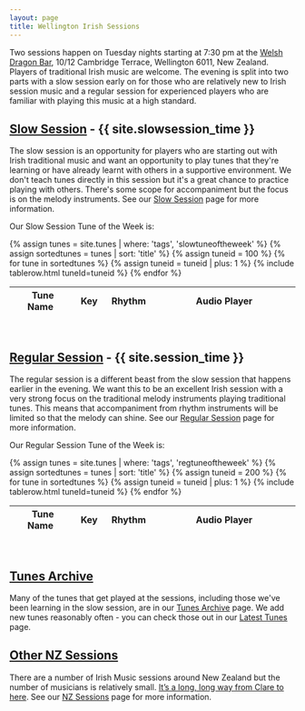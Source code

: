 ```yaml
---
layout: page
title: Wellington Irish Sessions
---
```

<div id="audioPlayer"></div>

Two sessions happen on Tuesday nights starting at 7:30 pm at the <a href="/dragon/">Welsh Dragon Bar</a>, 10/12 Cambridge Terrace, Wellington 6011, New Zealand. Players of traditional Irish music are welcome. The evening is split into two parts with a slow session early on for those who are relatively new to Irish session music and a regular session for experienced players who are familiar with playing this music at a high standard.

<a href="/slowsession/">Slow Session</a> - {{ site.slowsession_time }}
------------

The slow session is an opportunity for players who are starting out with Irish traditional music and want an opportunity to play tunes that they're learning or have already learnt with others in a supportive environment. We don't teach tunes directly in this session but it's a great chance to practice playing with others. There's some scope for accompaniment but the focus is on the melody instruments. See our <a href="/slowsession/">Slow Session</a> page for more information.

Our Slow Session Tune of the Week is:

<div id="abc-textareas"></div>
<script>
var textAreas = document.getElementById("abc-textareas");
</script>

<div style="overflow-x:auto;">
<table style="width:100%" id="slowtuneoftheweek" class="tablesorter">
<thead>
    <tr>
    <th style="width:25%;">&nbsp;Tune Name&nbsp;</th>
    <th style="width:6%;">&nbsp;Key&nbsp;</th>
    <th style="width:9%;">&nbsp;Rhythm&nbsp;</th>
    <th style="width:60%;">Audio Player</th>
    </tr>
</thead>

<tbody>
{% assign tunes = site.tunes | where: 'tags', 'slowtuneoftheweek' %}
{% assign sortedtunes = tunes | sort: 'title' %}
  {% assign tuneid = 100 %}
  {% for tune in sortedtunes %}
      {% assign tuneid = tuneid | plus: 1 %}
{% include tablerow.html tuneId=tuneid %}
  {% endfor %}
</tbody>
</table>
</div>
<br />

<a href="/regularsession/">Regular Session</a> - {{ site.session_time }}
--------------

The regular session is a different beast from the slow session that happens earlier in the evening. We want this to be an excellent Irish session with a very strong focus on the traditional melody instruments playing traditional tunes. This means that accompaniment from rhythm instruments will be limited so that the melody can shine. See our <a href="/regularsession/">Regular Session</a> page for more information.

Our Regular Session Tune of the Week is:

<div id="abc-textareas"></div>
<script>
var textAreas = document.getElementById("abc-textareas");
</script>

<div style="overflow-x:auto;">
<table style="width:100%" id="regtuneoftheweek" class="tablesorter">
<thead>
    <tr>
    <th style="width:25%;">&nbsp;Tune Name&nbsp;</th>
    <th style="width:6%;">&nbsp;Key&nbsp;</th>
    <th style="width:9%;">&nbsp;Rhythm&nbsp;</th>
    <th style="width:60%;">Audio Player</th>
    </tr>
</thead>

<tbody>
{% assign tunes = site.tunes | where: 'tags', 'regtuneoftheweek' %}
{% assign sortedtunes = tunes | sort: 'title' %}
  {% assign tuneid = 200 %}
  {% for tune in sortedtunes %}
      {% assign tuneid = tuneid | plus: 1 %}
{% include tablerow.html tuneId=tuneid %}
  {% endfor %}
</tbody>
</table>
</div>
<br />

<a href="/tunes_archive/">Tunes Archive</a>
------------

Many of the tunes that get played at the sessions, including those we've been learning in the slow session, are in our <a href="/tunes_archive/">Tunes Archive</a> page. We add new tunes reasonably often - you can check those out in our <a href="/latest/">Latest Tunes</a> page.


<a href="/nz_sessions">Other NZ Sessions</a>
--------------

There are a number of Irish Music sessions around New Zealand but the number of musicians is relatively small. <a href="https://www.youtube.com/watch?v=9B3_of9CY24">It’s a long, long way from Clare to here</a>. See our <a href="/nz_sessions">NZ Sessions</a> page for more information.

<script>
$(document).ready(function() {
    audioPlayer.innerHTML = createAudioPlayer();
});
</script>

